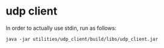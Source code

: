 # udp client
In order to actually use stdin, run as follows:
```
java -jar utilities/udp_client/build/libs/udp_client.jar
```